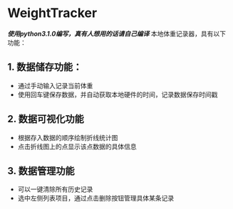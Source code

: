 # WeightTracker
***使用python3.1.0编写，真有人想用的话请自己编译***
本地体重记录器，具有以下功能：
## 1. 数据储存功能：
* 通过手动输入记录当前体重
* 使用回车键保存数据，并自动获取本地硬件的时间，记录数据保存时间戳
## 2. 数据可视化功能
* 根据存入数据的顺序绘制折线统计图
* 点击折线图上的点显示该点数据的具体信息
## 3. 数据管理功能
* 可以一键清除所有历史记录
* 选中左侧列表项目，通过点击删除按钮管理具体某条记录
